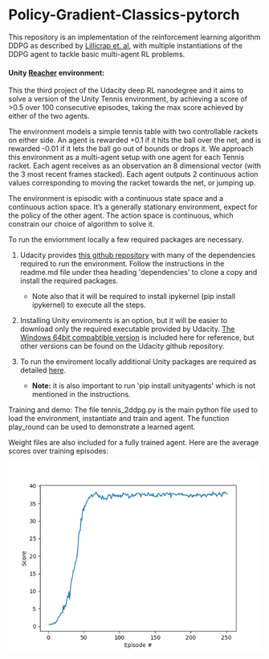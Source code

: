 # Policy-Gradient-Classics-pytorch

This repository is an implementation of the reinforcement learning algorithm DDPG as described by [Lillicrap et. al](https://arxiv.org/abs/1509.02971), with multiple instantiations of the DDPG agent to tackle basic multi-agent RL problems. 

#### Unity [Reacher](https://github.com/Unity-Technologies/ml-agents/blob/master/docs/Learning-Environment-Examples.md#reacher) environment:

This the third project of the Udacity deep RL nanodegree and it aims to solve a version of the Unity Tennis environment, by achieving a score of >0.5 over 100 consecutive episodes, taking the max score achieved by either of the two agents.

The environment models a simple tennis table with two controllable rackets on either side. An agent is rewarded +0.1 if it hits the ball over the net, and is rewarded -0.01 if it lets the ball go out of bounds or drops it. We approach this environment as a multi-agent setup with one agent for each Tennis racket. Each agent receives as an observation an 8 dimensional vector (with the 3 most recent frames stacked). Each agent outputs 2 continuous action values corresponding to moving the racket towards the net, or jumping up.


The environment is episodic with a continuous state space and a continuous action space. It’s a generally stationary environment, expect for the policy of the other agent. The action space is continuous, which constrain our choice of algorithm to solve it.  



To run the enviornment locally a few required packages are necessary.

1) Udacity provides [this github repository](https://github.com/udacity/deep-reinforcement-learning#dependencies) with many of the dependencies required to run the environment. Follow the instructions in the readme.md file under thea heading 'dependencies' to clone a copy and install the required packages. 
     * Note also that it will be required to install ipykernel (pip install ipykernel) to execute all the steps.

2) Installing Unity enviroments is an option, but it will be easier to download only the required executable provided by Udacity. [The Windows 64bit compabtible version](https://s3-us-west-1.amazonaws.com/udacity-drlnd/P3/Tennis/Tennis_Windows_x86_64.zip) is included here for reference, but other versions can be found on the Udacity github repository.

3) To run the enviroment locally additional Unity packages are required as detailed [here](https://github.com/Unity-Technologies/ml-agents/blob/master/docs/Installation-Windows.md). 
    * **Note:** it is also important to run 'pip install unityagents' which is not mentioned in the instructions.
    
Training and demo:
The file tennis_2ddpg.py is the main python file used to load the environment, instantiate and train and agent. The function play_round can be used to demonstrate a learned agent.

Weight files are also included for a fully trained agent.
Here are the average scores over training episodes:

![Training curve](https://raw.githubusercontent.com/hummosa/Policy-Gradient-Classics-pytorch/master/DDPG_training_scores.png)

